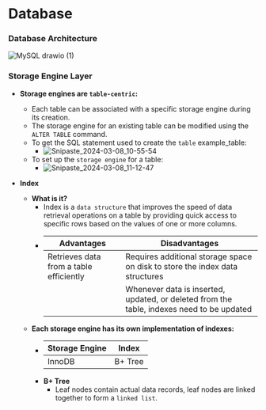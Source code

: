 # Database 

### Database Architecture
![MySQL drawio (1)](https://github.com/Liu-Chen-CS/Database/assets/158779475/07496cda-3923-45c2-bab8-258ec1701816)

### Storage Engine Layer
  - **Storage engines are `table-centric`:**
    - Each table can be associated with a specific storage engine during its creation.
    - The storage engine for an existing table can be modified using the `ALTER TABLE` command.
    - To get the SQL statement used to create the `table` example_table:
      - ![Snipaste_2024-03-08_10-55-54](https://github.com/Liu-Chen-CS/Database/assets/158779475/dd0a0488-91c3-470d-86d4-685ce68a3561)
    - To set up the `storage engine` for a table:
      - ![Snipaste_2024-03-08_11-12-47](https://github.com/Liu-Chen-CS/Database/assets/158779475/ef9b8036-3265-41f2-a391-01abb5f610f4)

  - **Index**
    - **What is it?**
      - Index is a `data structure` that improves the speed of data retrieval operations on a table by providing quick access to specific rows based on the values of one or more columns.
      - | Advantages    | Disadvantages |
        | -------- | ------- |
        | Retrieves data from a table efficiently   | Requires additional storage space on disk to store the index data structures |
        |                                           | Whenever data is inserted, updated, or deleted from the table, indexes need to be updated |
    - **Each storage engine has its own implementation of indexes:**
      - | Storage Engine    | Index |
        | -------- | ------- |
        | InnoDB|B+ Tree |
      - **B+ Tree**
        - Leaf nodes contain actual data records, leaf nodes are linked together to form a `linked list`. 



